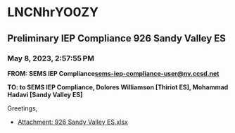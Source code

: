 # LNCNhrYO0ZY
## Preliminary IEP Compliance 926 Sandy Valley ES
### May 8, 2023, 2:57:55 PM
**FROM: SEMS IEP Compliance<sems-iep-compliance-user@nv.ccsd.net>**

**TO: to SEMS IEP Compliance, Dolores Williamson [Thiriot ES], Mohammad Hadavi [Sandy Valley ES]**


Greetings, 





* [Attachment: 926 Sandy Valley ES.xlsx](LNCNhrYO0ZY-attachment-1.xlsx)
